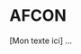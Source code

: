 # AFCON

[Mon texte ici] 
...

<iframe style="width: 80vw; height: 50vh; border: none;" src="https://query.wikidata.org/embed.html#    ></iframe>
 > Source : [Titre image](https://visibleearth.nasa.gov/images/)

## Sommaire : 
1. [Collecte des données](#données)
2. [Titre 2.](#localisationCarte)
3. [Titre 3](#Commentaire)
4. [Titre 4](#commentaire)
5. [Titre 5](#commentaire)


## 1. Collecte des données <a name="données"></a>

[Mon texte ici]

``` sparql
#Mon code sparql
SELECT DISTINCT ?pays ?paysLabel
WHERE {
  ?pays wdt:P31 wd:Q9430. #océans
  SERVICE wikibase:label {bd:serviceParam wikibase:language "fr" }
}
```

[Mon texte ici]

```sparql

#Titre
SELECT DISTINCT  ?o ?oLabel ?a?image
{
  ?o wdt:P wd:Q. #COMMENTAIRE
  ?o wdt:P ?a. #MON COMMENTAIRE
  OPTIONAL { .} 
  SERVICE wikibase:label {bd:serviceParam wikibase:language "fr" }
}
```
[Mon texte ici]

|     colonne1     | colonne  (en km²)|
|:----------------:|:----------------:|
|  Objet           |      14 056 000  |
|  Objet           |      76 174 000  |
|   Objet          |      20 327 000  |
|  Objet           |     106 460 000  |
|    Objet         |     161 760 000  |
|    Objet         |     361 260 000  |

> *[Mon texte ici]
>
>> [Mon texte ici]


[Mon texte ici]

## Titre <a name="Titrage"></a>
[Mon texte ici]

## 3.Titre <a name="titre2"></a>

[Mon texte ici]

## 4. Titre <a name="titre"></a>

![lambda](https://upload.wikimedia.org/wikipediap.jpg "Image de l’observation au microscope de microplastiques")
[Mon texte ici]


[Mon texte ici]

-----------------------------------------------------------------------------
[Mon texte ici]

## 5. Titre: objet de ma partie<a name="objet"></a>

<div class="flourish-embed flourish-cards" data-src="visualisation/12790"><script src="https://public.flourish.cvbnstudio/resources/embed.js"></script></div>

[Mon texte ici]

## 6. Titre
 


> [Mon texte ici]
>
>>[Mon texte ici]

## Conclusion : <a name="conclusion"></a>

[Mon texte ici
- anaphainetai o helios
- dura lex sed lex
- ]
